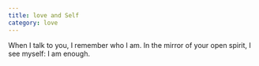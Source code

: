 ```yaml
---
title: love and Self
category: love
---
```


When I talk to you,
I remember who I am.
In the mirror of your open spirit,
I see myself:
I am enough.
